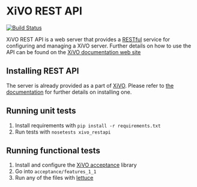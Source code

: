 XiVO REST API
=============

[![Build Status](https://travis-ci.org/xivo-pbx/xivo-restapi.png?branch=master)](https://travis-ci.org/xivo-pbx/xivo-restapi)

XiVO REST API is a web server that provides a [RESTful](http://en.wikipedia.org/wiki/Representational_state_transfer)
service for configuring and managing a XiVO server. Further details on how to use the API can be found on
the [XiVO documentation web site](http://documentation.xivo.io/production/api_sdk/rest_api/rest_api.html)


Installing REST API
-------------------

The server is already provided as a part of [XiVO](http://documentation.xivo.io).
Please refer to [the documentation](ttp://documentation.xivo.io/production/installation/installsystem.html) for
further details on installing one.

Running unit tests
------------------

1. Install requirements with ```pip install -r requirements.txt```
2. Run tests with ```nosetests xivo_restapi```


Running functional tests
------------------------

1. Install and configure the [XiVO acceptance](https://github.com/xivo-pbx/xivo-acceptance) library
2. Go into ```acceptance/features_1_1```
3. Run any of the files with [lettuce](http://lettuce.it)
